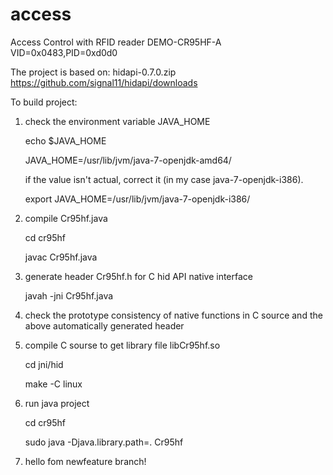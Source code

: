 access
======

Access Control with RFID reader DEMO-CR95HF-A
VID=0x0483,PID=0xd0d0

The project is based on:
hidapi-0.7.0.zip
https://github.com/signal11/hidapi/downloads


To build project:

1) check the environment variable JAVA_HOME

   echo $JAVA_HOME

   JAVA_HOME=/usr/lib/jvm/java-7-openjdk-amd64/
   
   if the value isn't actual, correct it (in my case java-7-openjdk-i386).

   export JAVA_HOME=/usr/lib/jvm/java-7-openjdk-i386/

2) compile Cr95hf.java

   cd cr95hf

   javac Cr95hf.java

3) generate header Cr95hf.h for C hid API native interface

   javah -jni Cr95hf.java

4) check the prototype consistency of native functions in C source and 
   the above automatically generated header

5) compile C sourse to get library file libCr95hf.so

   cd jni/hid

   make -C linux

6) run java project

   cd cr95hf

   sudo java -Djava.library.path=. Cr95hf

7) hello fom newfeature branch!


